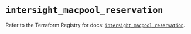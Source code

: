 # `intersight_macpool_reservation`

Refer to the Terraform Registry for docs: [`intersight_macpool_reservation`](https://registry.terraform.io/providers/ciscodevnet/intersight/1.0.71/docs/resources/macpool_reservation).
